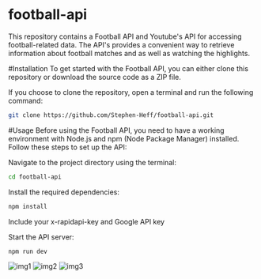 # football-api

This repository contains a Football API and Youtube's API for accessing football-related data. The API's provides a convenient way to retrieve information about  football matches and as well as watching the highlights. 

#Installation
To get started with the Football API, you can either clone this repository or download the source code as a ZIP file.

If you choose to clone the repository, open a terminal and run the following command:

```bash
git clone https://github.com/Stephen-Heff/football-api.git
```
#Usage
Before using the Football API, you need to have a working environment with Node.js and npm (Node Package Manager) installed. Follow these steps to set up the API:

Navigate to the project directory using the terminal:

```bash
cd football-api
```

Install the required dependencies:
```bash
npm install
```

Include your x-rapidapi-key and Google API key

Start the API server:
```bash
npm run dev
```


![img1](https://github.com/Stephen-Heff/football-api/assets/107089079/769c57d8-b0a4-4d77-a0f3-98fd4426933b)
![img2](https://github.com/Stephen-Heff/football-api/assets/107089079/4ed71a89-12de-4338-a857-5295e7155440)
![img3](https://github.com/Stephen-Heff/football-api/assets/107089079/55238078-80da-4f7a-8fb1-4a55cdad4ff1)
